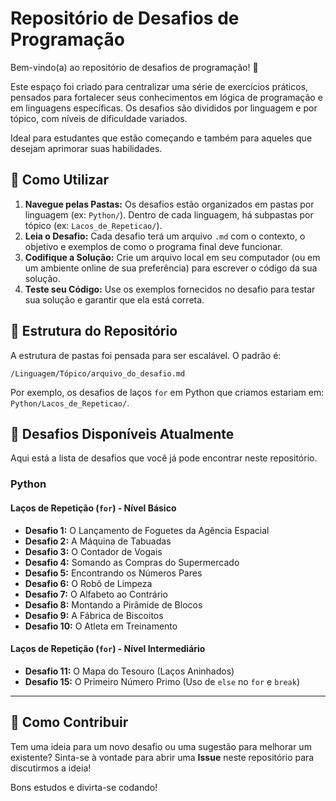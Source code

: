# Repositório de Desafios de Programação

Bem-vindo(a) ao repositório de desafios de programação! 🚀

Este espaço foi criado para centralizar uma série de exercícios práticos, pensados para fortalecer seus conhecimentos em lógica de programação e em linguagens específicas. Os desafios são divididos por linguagem e por tópico, com níveis de dificuldade variados.

Ideal para estudantes que estão começando e também para aqueles que desejam aprimorar suas habilidades.

## 🎯 Como Utilizar

1.  **Navegue pelas Pastas:** Os desafios estão organizados em pastas por linguagem (ex: `Python/`). Dentro de cada linguagem, há subpastas por tópico (ex: `Lacos_de_Repeticao/`).
2.  **Leia o Desafio:** Cada desafio terá um arquivo `.md` com o contexto, o objetivo e exemplos de como o programa final deve funcionar.
3.  **Codifique a Solução:** Crie um arquivo local em seu computador (ou em um ambiente online de sua preferência) para escrever o código da sua solução.
4.  **Teste seu Código:** Use os exemplos fornecidos no desafio para testar sua solução e garantir que ela está correta.

## 📂 Estrutura do Repositório

A estrutura de pastas foi pensada para ser escalável. O padrão é:

```
/Linguagem/Tópico/arquivo_do_desafio.md
```

Por exemplo, os desafios de laços `for` em Python que criamos estariam em: `Python/Lacos_de_Repeticao/`.

## 🐍 Desafios Disponíveis Atualmente

Aqui está a lista de desafios que você já pode encontrar neste repositório.

### Python

#### Laços de Repetição (`for`) - Nível Básico

* **Desafio 1:** O Lançamento de Foguetes da Agência Espacial
* **Desafio 2:** A Máquina de Tabuadas
* **Desafio 3:** O Contador de Vogais
* **Desafio 4:** Somando as Compras do Supermercado
* **Desafio 5:** Encontrando os Números Pares
* **Desafio 6:** O Robô de Limpeza
* **Desafio 7:** O Alfabeto ao Contrário
* **Desafio 8:** Montando a Pirâmide de Blocos
* **Desafio 9:** A Fábrica de Biscoitos
* **Desafio 10:** O Atleta em Treinamento

#### Laços de Repetição (`for`) - Nível Intermediário

* **Desafio 11:** O Mapa do Tesouro (Laços Aninhados)
* **Desafio 15:** O Primeiro Número Primo (Uso de `else` no `for` e `break`)

---

## 🤝 Como Contribuir

Tem uma ideia para um novo desafio ou uma sugestão para melhorar um existente? Sinta-se à vontade para abrir uma **Issue** neste repositório para discutirmos a ideia!

Bons estudos e divirta-se codando!
